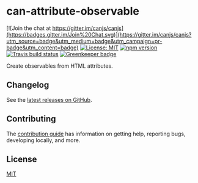 # can-attribute-observable

[![Join the chat at https://gitter.im/canjs/canjs](https://badges.gitter.im/Join%20Chat.svg)](https://gitter.im/canjs/canjs?utm_source=badge&utm_medium=badge&utm_campaign=pr-badge&utm_content=badge)
[![License: MIT](https://img.shields.io/badge/license-MIT-blue.svg)](https://github.com/canjs/can-attribute-observable/blob/master/LICENSE)
[![npm version](https://badge.fury.io/js/can-attribute-observable.svg)](https://www.npmjs.com/package/can-attribute-observable)
[![Travis build status](https://travis-ci.org/canjs/can-attribute-observable.svg?branch=master)](https://travis-ci.org/canjs/can-attribute-observable)
[![Greenkeeper badge](https://badges.greenkeeper.io/canjs/can-attribute-observable.svg)](https://greenkeeper.io/)

Create observables from HTML attributes.

## Changelog

See the [latest releases on GitHub](https://github.com/canjs/can-attribute-observable/releases).

## Contributing

The [contribution guide](https://github.com/canjs/can-attribute-observable/blob/master/CONTRIBUTING.md) has information on getting help, reporting bugs, developing locally, and more.

## License

[MIT](https://github.com/canjs/can-attribute-observable/blob/master/LICENSE.md)

